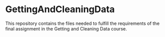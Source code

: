 # GettingAndCleaningData
This repository contains the files needed to fulfill the requirements of the final assignment in the Getting and Cleaning Data course.
